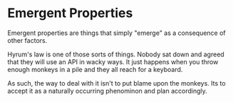 # Emergent Properties

Emergent properties are things that simply "emerge"
as a consequence of other factors.

Hyrum's law is one of those sorts of things. Nobody sat down and agreed
that they will use an API in wacky ways. It just happens when you throw enough
monkeys in a pile and they all reach for a keyboard.

As such, the way to deal with it isn't to put blame upon the monkeys. Its
to accept it as a naturally occurring phenominon and plan accordingly.